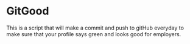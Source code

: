 # GitGood

This is a script that will make a commit and push to gitHub everyday to make sure that your profile says green and looks good for employers. 